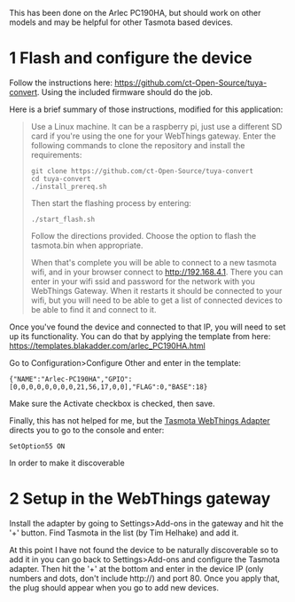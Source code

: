 This has been done on the Arlec PC190HA, but should work on other models and may be helpful for other Tasmota based devices.

# 1 Flash and configure the device
Follow the instructions here: https://github.com/ct-Open-Source/tuya-convert.
Using the included firmware should do the job.

Here is a brief summary of those instructions, modified for this application:
>Use a Linux machine. It can be a raspberry pi, just use a different SD card if you're using the one for your WebThings gateway.
>Enter the following commands to clone the repository and install the requirements:
>```
>git clone https://github.com/ct-Open-Source/tuya-convert
>cd tuya-convert
>./install_prereq.sh
>```
>Then start the flashing process by entering:
>```
>./start_flash.sh
>```
>Follow the directions provided. Choose the option to flash the tasmota.bin when appropriate.
>
>When that's complete you will be able to connect to a new tasmota wifi, and in your browser connect to http://192.168.4.1. There you can enter in your wifi ssid and password for the network with you WebThings Gateway. When it restarts it should be connected to your wifi, but you will need to be able to get a list of connected devices to be able to find it and connect to it.

Once you've found the device and connected to that IP, you will need to set up its functionality. You can do that by applying the template from here: https://templates.blakadder.com/arlec_PC190HA.html

Go to Configuration>Configure Other and enter in the template:
```
{"NAME":"Arlec-PC190HA","GPIO":[0,0,0,0,0,0,0,0,21,56,17,0,0],"FLAG":0,"BASE":18}
```
Make sure the Activate checkbox is checked, then save.

Finally, this has not helped for me, but the [Tasmota WebThings Adapter](https://github.com/tim-hellhake/tasmota-adapter#readme) directs you to go to the console and enter:
```
SetOption55 ON
```
In order to make it discoverable

# 2 Setup in the WebThings gateway

Install the adapter by going to Settings>Add-ons in the gateway and hit the '+' button. Find Tasmota in the list (by Tim Helhake) and add it.

At this point I have not found the device to be naturally discoverable so to add it in you can go back to Settings>Add-ons and configure the Tasmota adapter. Then hit the '+' at the bottom and enter in the device IP (only numbers and dots, don't include http://) and port 80. Once you apply that, the plug should appear when you go to add new devices.
